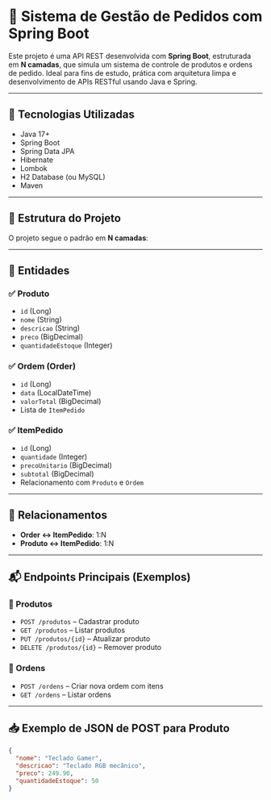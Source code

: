 # 🛒 Sistema de Gestão de Pedidos com Spring Boot

Este projeto é uma API REST desenvolvida com **Spring Boot**, estruturada em **N camadas**, que simula um sistema de controle de produtos e ordens de pedido. Ideal para fins de estudo, prática com arquitetura limpa e desenvolvimento de APIs RESTful usando Java e Spring.

---

## 🚀 Tecnologias Utilizadas

- Java 17+
- Spring Boot
- Spring Data JPA
- Hibernate
- Lombok
- H2 Database (ou MySQL)
- Maven

---

## 🧱 Estrutura do Projeto

O projeto segue o padrão em **N camadas**:

---

## 📁 Entidades

### ✅ Produto
- `id` (Long)
- `nome` (String)
- `descricao` (String)
- `preco` (BigDecimal)
- `quantidadeEstoque` (Integer)

### ✅ Ordem (Order)
- `id` (Long)
- `data` (LocalDateTime)
- `valorTotal` (BigDecimal)
- Lista de `ItemPedido`

### ✅ ItemPedido
- `id` (Long)
- `quantidade` (Integer)
- `precoUnitario` (BigDecimal)
- `subtotal` (BigDecimal)
- Relacionamento com `Produto` e `Ordem`

---

## 🔁 Relacionamentos

- **Order ↔ ItemPedido**: 1:N  
- **Produto ↔ ItemPedido**: 1:N  

---

## 📬 Endpoints Principais (Exemplos)

### 🔹 Produtos
- `POST /produtos` – Cadastrar produto
- `GET /produtos` – Listar produtos
- `PUT /produtos/{id}` – Atualizar produto
- `DELETE /produtos/{id}` – Remover produto

### 🔹 Ordens
- `POST /ordens` – Criar nova ordem com itens
- `GET /ordens` – Listar ordens

---

## 📥 Exemplo de JSON de POST para Produto

```json
{
  "nome": "Teclado Gamer",
  "descricao": "Teclado RGB mecânico",
  "preco": 249.90,
  "quantidadeEstoque": 50
}
